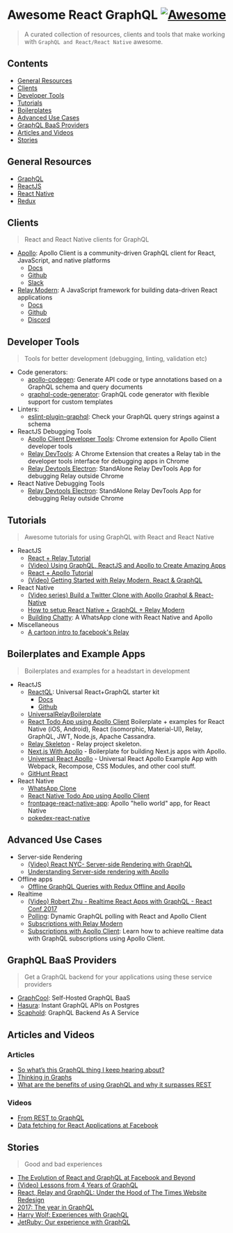 # Awesome React GraphQL [![Awesome](https://cdn.rawgit.com/sindresorhus/awesome/d7305f38d29fed78fa85652e3a63e154dd8e8829/media/badge.svg)](https://github.com/sindresorhus/awesome)

> A curated collection of resources, clients and tools that make working with `GraphQL and React/React Native` awesome.

## Contents

- [General Resources](#general-resources)
- [Clients](#clients)
- [Developer Tools](#developer-tools)
- [Tutorials](#tutorials)
- [Boilerplates](#boilerplates-and-example-apps)
- [Advanced Use Cases](#advanced-use-cases)
- [GraphQL BaaS Providers](#graphql-baas-providers)
- [Articles and Videos](#articles-and-videos)
- [Stories](#stories)

## General Resources

- [GraphQL](http://graphql.org/learn/)
- [ReactJS](https://reactjs.org/docs/hello-world.html)
- [React Native](https://facebook.github.io/react-native/docs/getting-started.html)
- [Redux](https://redux.js.org/)

## Clients

> React and React Native clients for GraphQL

- [Apollo](https://www.apollographql.com/): Apollo Client is a community-driven GraphQL client for React, JavaScript, and native platforms
  - [Docs](https://www.apollographql.com/docs/react/)
  - [Github](https://github.com/apollographql)
  - [Slack](https://www.apollographql.com/slack)
- [Relay Modern](https://facebook.github.io/relay/): A JavaScript framework for building data-driven React applications
  - [Docs](https://facebook.github.io/relay/docs/en/introduction-to-relay.html)
  - [Github](https://github.com/facebook/relay)
  - [Discord](https://discord.gg/0ZcbPKXt5bX40xsQ)

## Developer Tools

> Tools for better development (debugging, linting, validation etc)

- Code generators:
  - [apollo-codegen](https://github.com/apollographql/apollo-codegen): Generate API code or type annotations based on a GraphQL schema and query documents
  - [graphql-code-generator](https://github.com/dotansimha/graphql-code-generator): GraphQL code generator with flexible support for custom templates
- Linters:
  - [eslint-plugin-graphql](https://github.com/apollographql/eslint-plugin-graphql): Check your GraphQL query strings against a schema
- ReactJS Debugging Tools
  - [Apollo Client Developer Tools](https://chrome.google.com/webstore/detail/apollo-client-developer-t/jdkknkkbebbapilgoeccciglkfbmbnfm): Chrome extension for Apollo Client developer tools
  - [Relay DevTools](https://chrome.google.com/webstore/detail/relay-devtools/oppikflppfjfdpjimpdadhelffjpciba): A Chrome Extension that creates a Relay tab in the developer tools interface for debugging apps in Chrome
  - [Relay Devtools Electron](https://www.npmjs.com/package/relay-devtools): StandAlone Relay DevTools App for debugging Relay outside Chrome
- React Native Debugging Tools
  - [Relay Devtools Electron](https://www.npmjs.com/package/relay-devtools): StandAlone Relay DevTools App for debugging Relay outside Chrome

## Tutorials

> Awesome tutorials for using GraphQL with React and React Native

- ReactJS
  - [React + Relay Tutorial](https://www.howtographql.com/react-relay/0-introduction/)
  - [(Video) Using GraphQL, ReactJS and Apollo to Create Amazing Apps](https://youtu.be/kXH2dbnHYA0)
  - [React + Apollo Tutorial](https://www.howtographql.com/react-apollo/0-introduction/)
  - [(Video) Getting Started with Relay Modern, React & GraphQL](https://www.youtube.com/watch?v=XeALXh37WeU)
- React Native
  - [(Video series) Build a Twitter Clone with Apollo Graphql & React-Native  ](https://www.youtube.com/watch?v=33qP1QMmjv8)
  - [How to setup React Native + GraphQL + Relay Modern](https://codeburst.io/how-to-setup-a-react-native-graphql-relay-modern-a6a5f6c18353)
  - [Building Chatty](https://medium.com/react-native-training/building-chatty-a-whatsapp-clone-with-react-native-and-apollo-part-1-setup-68a02f7e11): A WhatsApp clone with React Native and Apollo
- Miscellaneous
  - [A cartoon intro to facebook's Relay](https://code-cartoons.com/a-cartoon-intro-to-facebook-s-relay-part-1-3ec1a127bca5)

## Boilerplates and Example Apps

> Boilerplates and examples for a headstart in development

- ReactJS
  - [ReactQL](https://reactql.org/): Universal React+GraphQL starter kit
    - [Docs](https://reactql.org/docs/)
    - [Github](https://github.com/reactql)
  - [UniversalRelayBoilerplate](https://github.com/codefoundries/UniversalRelayBoilerplate)
  - [React Todo App using Apollo Client](https://hasura.io/hub/projects/hasura/react-apollo-todo-app)
  Boilerplate + examples for React Native (iOS, Android), React (isomorphic, Material-UI), Relay, GraphQL, JWT, Node.js, Apache Cassandra.
  - [Relay Skeleton](https://github.com/fortruce/relay-skeleton) - Relay project skeleton.
  - [Next.js With Apollo](https://github.com/zeit/next.js/tree/master/examples/with-apollo) - Boilerplate for building Next.js apps with Apollo.
  - [Universal React Apollo](https://github.com/WeLikeGraphQL/universal-react-apollo-example) - Universal React Apollo Example App with Webpack, Recompose, CSS Modules, and other cool stuff.
  - [GitHunt React](https://github.com/apollographql/GitHunt-React)
- React Native
  - [WhatsApp Clone](https://github.com/srtucker22/chatty)
  - [React Native Todo App using Apollo Client](https://hasura.io/hub/projects/hasura/react-native-apollo-todo)
  - [frontpage-react-native-app](https://github.com/apollographql/frontpage-react-native-app): Apollo "hello world" app, for React Native
  - [pokedex-react-native](https://github.com/learnapollo/pokedex-react-native)

## Advanced Use Cases

- Server-side Rendering
  - [(Video) React NYC- Server-side Rendering with GraphQL](https://www.youtube.com/watch?v=YMuigDra88M)
  - [Understanding Server-side rendering with Apollo](https://dev-blog.apollodata.com/how-server-side-rendering-works-with-react-apollo-20f31b0c7348)
- Offline apps
  - [Offline GraphQL Queries with Redux Offline and Apollo](http://www.petecorey.com/blog/2017/07/24/offline-graphql-queries-with-redux-offline-and-apollo/)
- Realtime
  - [(Video) Robert Zhu - Realtime React Apps with GraphQL - React Conf 2017](https://www.youtube.com/watch?v=AYbVMNtO-ro)
  - [Polling](https://dev-blog.apollodata.com/dynamic-graphql-polling-with-react-and-apollo-client-fb36e390d250): Dynamic GraphQL polling with React and Apollo Client
  - [Subscriptions with Relay Modern](https://facebook.github.io/relay/docs/en/subscriptions.html)
  - [Subscriptions with Apollo Client](https://www.apollographql.com/docs/react/advanced/subscriptions.html): Learn how to achieve realtime data with GraphQL subscriptions using Apollo Client.

## GraphQL BaaS Providers

> Get a GraphQL backend for your applications using these service providers

- [GraphCool](https://www.graph.cool):
Self-Hosted GraphQL BaaS
- [Hasura](https://hasura.io): Instant GraphQL APIs on Postgres
- [Scaphold](https://scaphold.io): GraphQL Backend As A Service


## Articles and Videos

### Articles

- [So what’s this GraphQL thing I keep hearing about?](https://medium.freecodecamp.org/so-whats-this-graphql-thing-i-keep-hearing-about-baf4d36c20cf)
- [Thinking in Graphs](http://graphql.org/learn/thinking-in-graphs/)
- [What are the benefits of using GraphQL and why it surpasses REST](https://blog.hellocomet.co/graphql-benefits-api/)

### Videos

- [From REST to GraphQL](https://www.youtube.com/watch?v=ntBU5UXGbM8)
- [Data fetching for React Applications at Facebook](https://www.youtube.com/watch?v=9sc8Pyc51uU)

## Stories

> Good and bad experiences

- [The Evolution of React and GraphQL at Facebook and Beyond](https://developers.facebook.com/videos/f8-2017/the-evolution-of-react-and-graphql-at-facebook-and-beyond/)
- [(Video) Lessons from 4 Years of GraphQL](https://www.youtube.com/watch?v=zVNrqo9XGOs)
- [React, Relay and GraphQL: Under the Hood of The Times Website Redesign](https://open.nytimes.com/react-relay-and-graphql-under-the-hood-of-the-times-website-redesign-22fb62ea9764)
- [2017: The year in GraphQL](https://dev-blog.apollodata.com/2017-the-year-in-graphql-124a050d04c6)
- [Harry Wolf: Experiences with GraphQL](http://hswolff.com/blog/experiences-with-graphql/)
- [JetRuby: Our experience with GraphQL](https://expertise.jetruby.com/our-experience-with-node-js-react-graphql-c40007ad4373)

